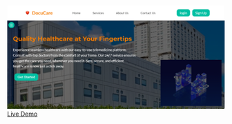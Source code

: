![desktop-preview](client/design.png)
<a href="https://docucare.vercel.app/" target="_blank">Live Demo</a>
